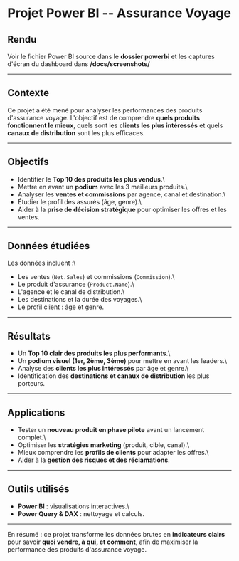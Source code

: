 # Projet Power BI -- Assurance Voyage

## Rendu

Voir le fichier Power BI source dans le **dossier powerbi** et les captures
d'écran du dashboard dans **/docs/screenshots/**

------------------------------------------------------------------------

## Contexte

Ce projet a été mené pour analyser les performances des produits
d'assurance voyage. L'objectif est de comprendre **quels produits
fonctionnent le mieux**, quels sont les **clients les plus intéressés**
et quels **canaux de distribution** sont les plus efficaces.

------------------------------------------------------------------------

## Objectifs

-   Identifier le **Top 10 des produits les plus vendus**.\
-   Mettre en avant un **podium** avec les 3 meilleurs produits.\
-   Analyser les **ventes et commissions** par agence, canal et
    destination.\
-   Étudier le profil des assurés (âge, genre).\
-   Aider à la **prise de décision stratégique** pour optimiser les
    offres et les ventes.

------------------------------------------------------------------------

## Données étudiées

Les données incluent :\
- Les ventes (`Net.Sales`) et commissions (`Commission`).\
- Le produit d'assurance (`Product.Name`).\
- L'agence et le canal de distribution.\
- Les destinations et la durée des voyages.\
- Le profil client : âge et genre.

------------------------------------------------------------------------

## Résultats

-   Un **Top 10 clair des produits les plus performants**.\
-   Un **podium visuel (1er, 2ème, 3ème)** pour mettre en avant les
    leaders.\
-   Analyse des **clients les plus intéressés** par âge et genre.\
-   Identification des **destinations et canaux de distribution** les
    plus porteurs.

------------------------------------------------------------------------

## Applications

-   Tester un **nouveau produit en phase pilote** avant un lancement
    complet.\
-   Optimiser les **stratégies marketing** (produit, cible, canal).\
-   Mieux comprendre les **profils de clients** pour adapter les
    offres.\
-   Aider à la **gestion des risques et des réclamations**.

------------------------------------------------------------------------

## Outils utilisés

-   **Power BI** : visualisations interactives.\
-   **Power Query & DAX** : nettoyage et calculs.

------------------------------------------------------------------------

En résumé : ce projet transforme les données brutes en **indicateurs
clairs** pour savoir **quoi vendre, à qui, et comment**, afin de
maximiser la performance des produits d'assurance voyage.

